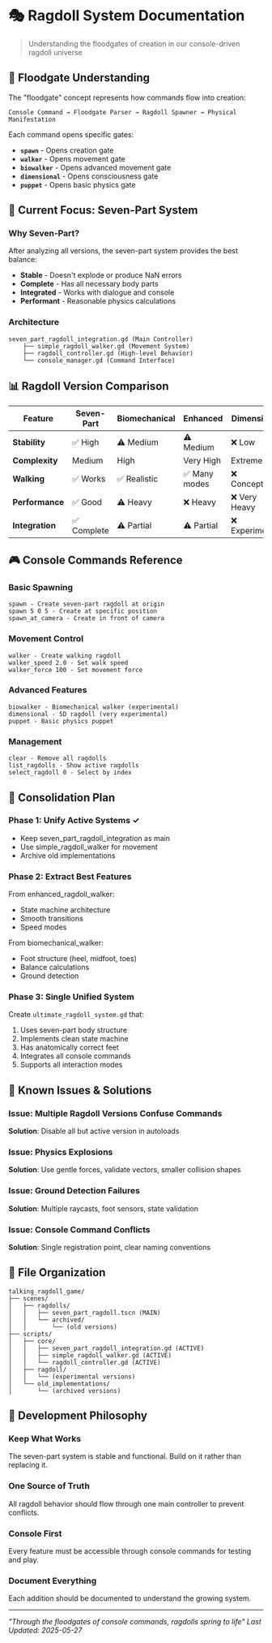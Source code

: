 # 🎭 Ragdoll System Documentation

> Understanding the floodgates of creation in our console-driven ragdoll universe

## 🌊 Floodgate Understanding

The "floodgate" concept represents how commands flow into creation:
```
Console Command → Floodgate Parser → Ragdoll Spawner → Physical Manifestation
```

Each command opens specific gates:
- **`spawn`** - Opens creation gate
- **`walker`** - Opens movement gate  
- **`biowalker`** - Opens advanced movement gate
- **`dimensional`** - Opens consciousness gate
- **`puppet`** - Opens basic physics gate

## 🎯 Current Focus: Seven-Part System

### Why Seven-Part?
After analyzing all versions, the seven-part system provides the best balance:
- **Stable** - Doesn't explode or produce NaN errors
- **Complete** - Has all necessary body parts
- **Integrated** - Works with dialogue and console
- **Performant** - Reasonable physics calculations

### Architecture
```
seven_part_ragdoll_integration.gd (Main Controller)
    ├── simple_ragdoll_walker.gd (Movement System)
    ├── ragdoll_controller.gd (High-level Behavior)
    └── console_manager.gd (Command Interface)
```

## 📊 Ragdoll Version Comparison

| Feature | Seven-Part | Biomechanical | Enhanced | Dimensional |
|---------|------------|---------------|----------|-------------|
| **Stability** | ✅ High | ⚠️ Medium | ⚠️ Medium | ❌ Low |
| **Complexity** | Medium | High | Very High | Extreme |
| **Walking** | ✅ Works | ✅ Realistic | ✅ Many modes | ❌ Conceptual |
| **Performance** | ✅ Good | ⚠️ Heavy | ❌ Heavy | ❌ Very Heavy |
| **Integration** | ✅ Complete | ⚠️ Partial | ⚠️ Partial | ❌ Experimental |

## 🎮 Console Commands Reference

### Basic Spawning
```
spawn - Create seven-part ragdoll at origin
spawn 5 0 5 - Create at specific position
spawn_at_camera - Create in front of camera
```

### Movement Control
```
walker - Create walking ragdoll
walker_speed 2.0 - Set walk speed
walker_force 100 - Set movement force
```

### Advanced Features
```
biowalker - Biomechanical walker (experimental)
dimensional - 5D ragdoll (very experimental)
puppet - Basic physics puppet
```

### Management
```
clear - Remove all ragdolls
list_ragdolls - Show active ragdolls
select_ragdoll 0 - Select by index
```

## 🔧 Consolidation Plan

### Phase 1: Unify Active Systems ✓
- Keep seven_part_ragdoll_integration as main
- Use simple_ragdoll_walker for movement
- Archive old implementations

### Phase 2: Extract Best Features
From enhanced_ragdoll_walker:
- State machine architecture
- Smooth transitions
- Speed modes

From biomechanical_walker:
- Foot structure (heel, midfoot, toes)
- Balance calculations
- Ground detection

### Phase 3: Single Unified System
Create `ultimate_ragdoll_system.gd` that:
1. Uses seven-part body structure
2. Implements clean state machine
3. Has anatomically correct feet
4. Integrates all console commands
5. Supports all interaction modes

## 🐛 Known Issues & Solutions

### Issue: Multiple Ragdoll Versions Confuse Commands
**Solution**: Disable all but active version in autoloads

### Issue: Physics Explosions
**Solution**: Use gentle forces, validate vectors, smaller collision shapes

### Issue: Ground Detection Failures
**Solution**: Multiple raycasts, foot sensors, state validation

### Issue: Console Command Conflicts
**Solution**: Single registration point, clear naming conventions

## 📁 File Organization

```
talking_ragdoll_game/
├── scenes/
│   ├── ragdolls/
│   │   ├── seven_part_ragdoll.tscn (MAIN)
│   │   └── archived/
│   │       └── (old versions)
├── scripts/
│   ├── core/
│   │   ├── seven_part_ragdoll_integration.gd (ACTIVE)
│   │   ├── simple_ragdoll_walker.gd (ACTIVE)
│   │   └── ragdoll_controller.gd (ACTIVE)
│   ├── ragdoll/
│   │   └── (experimental versions)
│   └── old_implementations/
│       └── (archived versions)
```

## 🎯 Development Philosophy

### Keep What Works
The seven-part system is stable and functional. Build on it rather than replacing it.

### One Source of Truth
All ragdoll behavior should flow through one main controller to prevent conflicts.

### Console First
Every feature must be accessible through console commands for testing and play.

### Document Everything
Each addition should be documented to understand the growing system.

---

*"Through the floodgates of console commands, ragdolls spring to life"*
*Last Updated: 2025-05-27*